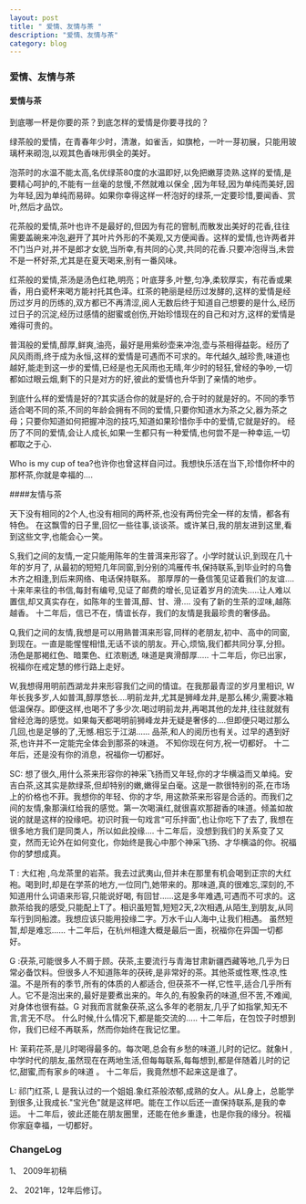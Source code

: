 ```yaml
---
layout: post
title: " 爱情、友情与茶 "
description: "爱情、友情与茶"
category: blog
---
```


### 爱情、友情与茶

#### 爱情与茶
                   
到底哪一杯是你要的茶？到底怎样的爱情是你要寻找的？


绿茶般的爱情，在青春年少时，清澈，如雀舌，如旗枪，一叶一芽初展，只能用玻璃杯来砌泡,以观其色香味形俱全的美好。


泡茶时的水温不能太高,名优绿茶80度的水温即好,以免把嫩芽烫熟.这样的爱情,是要精心呵护的,不能有一丝毫的怠慢,不然就难以保全 ,因为年轻,因为单纯而美好,因为年轻,因为单纯而易碎。如果你幸得这样一杯泡好的绿茶,一定要珍惜,要闻香、赏叶,然后才品饮。


花茶般的爱情,茶叶也许不是最好的,但因为有花的窨制,而散发出美好的花香,往往需要盖碗来冲泡,避开了其叶片外形的不美观,又方便闻香。这样的爱情,也许两者并不门当户对,并不是郎才女貌,当所幸,有共同的心灵,共同的花香.只要冲泡得当,未尝不是一杯好茶,尤其是在夏天喝来,别有一番风味。



红茶般的爱情,茶汤是汤色红艳,明亮；叶底芽多,叶整,匀净,柔软厚实，有花香或果香，用白瓷杯来喝方能衬托其色泽。红茶的艳丽是经历过发酵的,这样的爱情是经历过岁月的历练的,双方都已不再清涩,阅人无数后终于知道自己想要的是什么,经历过日子的沉淀,经历过感情的甜蜜或创伤,开始珍惜现在的自己和对方,这样的爱情是难得可贵的。


普洱般的爱情,醇厚,鲜爽,油亮，最好是用紫砂壶来冲泡,壶与茶相得益彰。经历了风风雨雨,终于成为永恒,这样的爱情是可遇而不可求的。年代越久,越珍贵,味道也越好,能走到这一步的爱情,已经是也无风雨也无晴,年少时的轻狂,曾经的争吵,一切都如过眼云烟,剩下的只是对方的好,彼此的爱情也升华到了亲情的地步。


到底什么样的爱情是好的?其实适合你的就是好的,合于时的就是好的。不同的季节适合喝不同的茶,不同的年龄会拥有不同的爱情,只要你知道水为茶之父,器为茶之母；只要你知道如何把握冲泡的技巧,知道如果珍惜你手中的爱情,它就是好的。
经历了不同的爱情,会让人成长,如果一生都只有一种爱情,也何尝不是一种幸运,一切都取之于心.


Who is my cup of tea?也许你也曾这样自问过。我想快乐活在当下,珍惜你杯中的那杯茶,你就是幸福的....


####友情与茶



天下没有相同的2个人,也没有相同的两杯茶,也没有两份完全一样的友情，都各有特色。
在这飘雪的日子里,回忆一些往事,谈谈茶。或许某日,我的朋友进到这里,看到这些文字,也能会心一笑。
 
S,我们之间的友情,一定只能用陈年的生普洱来形容了。小学时就认识,到现在几十年的岁月了, 从最初的短短几年同窗,到分别的鸿雁传书,保持联系,到毕业时的乌鲁木齐之相逢,到后来网络、电话保持联系。
那厚厚的一叠信笺见证着我们的友谊....十来年来往的书信,每封有编号,见证了邮费的增长,见证着岁月的流失.....让人难以置信,却又真实存在，如陈年的生普洱,醇、甘、滑....  没有了新的生茶的涩味,越陈越香。
十二年后，信已不在，情谊长存，我们的友情是我最珍贵的奢侈品。
 
Q,我们之间的友情,我想是可以用熟普洱来形容,同样的老朋友,初中、高中的同窗,到现在。一直是能惺惺相惜,无话不谈的朋友。开心,烦恼,我们都共同分享,分担。汤色是那褐红色、暗栗色、红浓剔透,
味道是爽滑醇厚.....
十二年后，你已出家，祝福你在戒定慧的修行路上走好。
 
W,我想得用明前西湖龙井来形容我们之间的情谊。在我那最青涩的岁月里相识, W年长我多岁,人如普洱,醇厚悠长....明前龙井,尤其是狮峰龙井,是那么稀少,需要冰箱低温保存。即便这样,也喝不了多少次.喝过明前龙井,再喝其他的龙井,往往就就有曾经沧海的感觉。如果每天都喝明前狮峰龙井无疑是奢侈的....但即便只喝过那么几回,也是足够的了,无憾.相忘于江湖......
品茶,和人的阅历也有关。过早的遇到好茶,也许并不一定能完全体会到那茶的味道。
不知你现在何方,祝一切都好。
十二年后，还是没有你的消息，祝福你一切都好。

SC: 想了很久,用什么茶来形容你的神采飞扬而又年轻,你的才华横溢而又单纯。安吉白茶,这其实是款绿茶,但却特别的嫩,嫩得呈白毫。这是一款很特别的茶,在市场上的价格也不菲。我想你的年轻、你的才华,
用这款茶来形容是合适的。而我们之间的友情,象那滇红给我的感觉。第一次喝滇红,就很喜欢那甜香的味道。倾盖如故说的就是这样的投缘吧。初识时我一句戏言“可乐拌面”,也让你吃下了去了,
我想在很多地方我们是同类人，所以如此投缘....
十二年后，没想到我们的关系变了又变，然而无论外在如何变化，你始终是我心中那个神采飞扬、才华横溢的你。祝福你的梦想成真。
 
T : 大红袍 ,乌龙茶里的岩茶。我去过武夷山,但并未在那里有机会喝到正宗的大红袍。喝到时,却是在学茶的地方,一位同门,她带来的。​那味道,真的很难忘,深刻的,不知道用什么词语来形容,只能说好喝,
有回甘......这是多年难遇,可遇而不可求的。这款茶给我的感受,只能配上T了。相识虽短暂,短短2天,2次相遇,从陌生,到朋友,从同车行到同船渡。我想应该只能用投缘二字。万水千山人海中,让我们相遇。
虽然短暂,却是难忘......
十二年后，在杭州相逢大概是最后一面，祝福你在异国一切都好。
 
G :茯茶,可能很多人不屑于顾。茯茶,主要流行与青海甘肃新疆西藏等地,几乎为日常必备饮料。但很多人不知道陈年的茯砖,是非常好的茶。其他茶或性寒,性凉,性温。不是所有的季节,所有的体质的人都适合,
但茯茶不一样,它性平,适合几乎所有人。它不是泡出来的,最好是要煮出来的。年久的,有股象药的味道,但不苦,不难闻,对身体也很有益。G 对我而言就象茯茶,这么多年的老朋友,几乎了如指掌,知无不言,言无不尽。
什么时候,什么情况下,都是能交流的.....
十二年后，在包饺子时想到你，我们已经不再联系，然而你始终在我记忆里。

H: 茉莉花茶,是儿时喝得最多的。每次喝,总会有乡愁的味道,儿时的记忆。就象H ,中学时代的朋友,虽然现在在两地生活,但每每联系,每每想到,都是伴随着儿时的记忆,甜蜜,而有家乡的味道 。
十二年后，我竟然想不起来这是谁了。
 
L: 祁门红茶, L 是我认过的一个姐姐.象红茶般浓郁,成熟的女人。从L身上，总能学到很多,让我成长."宝光色"就是这样吧。能在工作以后还一直保持联系,是我的幸运。
十二年后，彼此还能在朋友圈里，还能在他乡重逢，也是你我的缘分。祝福你家庭幸福，一切都好。



### ChangeLog 

1、 2009年初稿

2、 2021年，12年后修订。



